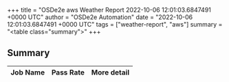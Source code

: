 +++
title = "OSDe2e aws Weather Report 2022-10-06 12:01:03.6847491 +0000 UTC"
author = "OSDe2e Automation"
date = "2022-10-06 12:01:03.6847491 +0000 UTC"
tags = ["weather-report", "aws"]
summary = "<table class=\"summary\"></table>"
+++
## Summary

| Job Name | Pass Rate | More detail |
|----------|-----------|-------------|




